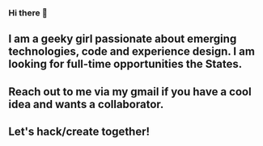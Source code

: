 ### Hi there 👋

## I am a geeky girl passionate about emerging technologies, code and experience design. I am looking for full-time opportunities the States.
## Reach out to me via my gmail if you have a cool idea and wants a collaborator.
## Let's hack/create together!


<!--
**tansyl/tansyl** is a ✨ _special_ ✨ repository because its `README.md` (this file) appears on your GitHub profile.

Here are some ideas to get you started:

- 🔭 I’m currently working on ...
- 🌱 I’m currently learning ...
- 👯 I’m looking to collaborate on ...
- 🤔 I’m looking for help with ...
- 💬 Ask me about ...
- 📫 How to reach me: ...
- 😄 Pronouns: she/her/hers
- ⚡ Fun fact: ...
-->
